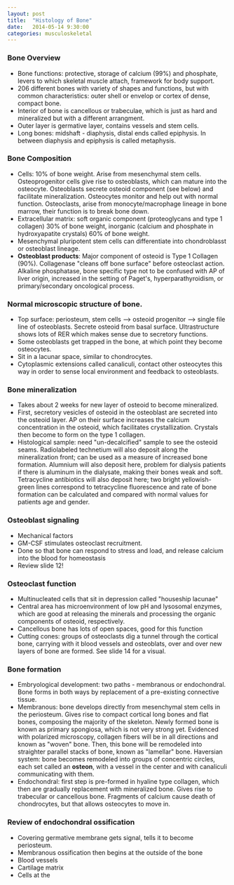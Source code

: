 ```yaml
---
layout: post
title:  "Histology of Bone"
date:   2014-05-14 9:30:00
categories: musculoskeletal
---
```


### Bone Overview
- Bone functions: protective, storage of calcium (99%) and phosphate, levers to which skeletal muscle attach, framework for body support.
- 206 different bones with variety of shapes and functions, but with common characteristics: outer shell or envelop or cortex of dense, compact bone. 
- Interior of bone is cancellous or trabeculae, which is just as hard and mineralized but with a different arrangment.
- Outer layer is germative layer, contains vessels and stem cells.
- Long bones: midshaft - diaphysis, distal ends called epiphysis. In between diaphysis and epiphysis is called metaphysis.
<span><br></span>

### Bone Composition
- Cells: 10% of bone weight. Arise from mesenchymal stem cells. Osteoprogenitor cells give rise to osteoblasts, which can mature into the osteocyte. Osteoblasts secrete osteoid component (see below) and facilitate mineralization. Osteocytes monitor and help out with normal function. Osteoclasts, arise from monocyte/macrophage lineage in bone marrow, their function is to break bone down.
- Extracellular matrix: soft organic component (proteoglycans and type 1 collagen) 30% of bone weight, inorganic (calcium and phosphate in hydroxyapatite crystals) 60% of bone weight.
- Mesenchymal pluripotent stem cells can differentiate into chondroblasst or osteoblast lineage.
- **Osteoblast products**: Major component of osteoid is Type 1 Collagen (90%). Collagenase "cleans off bone surface" before osteoclast action. Alkaline phosphatase, bone specific type not to be confused with AP of liver origin, increased in the setting of Paget's, hyperparathyroidism, or primary/secondary oncological process. 
<span><br></span>

### Normal microscopic structure of bone.
- Top surface: periosteum, stem cells --> osteoid progenitor --> single file line of osteoblasts. Secrete osteoid from basal surface. Ultrastructure shows lots of RER which makes sense due to secretory functions.
- Some osteoblasts get trapped in the bone, at which point they become osteocytes.
- Sit in a lacunar space, similar to chondrocytes.
- Cytoplasmic extensions called canaliculi, contact other osteocytes this way in order to sense local environment and feedback to osteoblasts. 
<span><br></span>

### Bone mineralization
- Takes about 2 weeks for new layer of osteoid to become mineralized.
- First, secretory vesicles of osteoid in the osteoblast are secreted into the osteoid layer. AP on their surface increases the calcium concentration in the osteoid, which facilitates crystallization. Crystals then become to form on the type 1 collagen.
- Histological sample: need "un-decalcified" sample to see the osteoid seams. Radiolabeled technetium will also deposit along the mineralization front; can be used as a measure of increased bone formation.  Alumnium will also deposit here, problem for dialysis patients if there is aluminum in the dialysate, making their bones weak and soft. Tetracycline antibiotics will also deposit here; two bright yellowish-green lines correspond to tetracycline fluorescence and rate of bone formation can be calculated and compared with normal values for patients age and gender.
<span><br></span>

### Osteoblast signaling
- Mechanical factors
- GM-CSF stimulates osteoclast recruitment. 
- Done so that bone can respond to stress and load, and release calcium into the blood for homeostasis
- Review slide 12!
<span><br></span>

### Osteoclast function
- Multinucleated cells that sit in depression called "houseship lacunae"
- Central area has microenvironment of low pH and lysosomal enzymes, which are good at releasing the minerals and processing the organic components of osteoid, respectively.
- Cancellous bone has lots of open spaces, good for this function
- Cutting cones: groups of osteoclasts dig a tunnel through the cortical bone, carrying with it blood vessels and osteoblats, over and over new layers of bone are formed. See slide 14 for a visual.
<span><br></span>

### Bone formation
- Embryological development: two paths - membranous or endochondral. Bone forms in both ways by replacement of a pre-existing connective tissue.
- Membranous: bone develops directly from mesenchymal stem cells in the periosteum. Gives rise to compact cortical long bones and flat bones, composing the majority of the skeleton. Newly formed bone is known as primary spongiosa, which is not very strong yet. Evidenced with polarized microscopy, collagen fibers will be in all directions and known as "woven" bone. Then, this bone will be remodeled into straighter parallel stacks of bone, known as "lamellar" bone. Haversian system: bone becomes remodeled into groups of concentric circles, each set called an **osteon**, with a vessel in the center and with canaliculi communicating with them.  
- Endochondral: first step is pre-formed in hyaline type collagen, which then are gradually replacement with mineralized bone. Gives rise to trabecular or cancellous bone. Fragments of calcium cause death of chondrocytes, but that allows osteocytes to move in.
<span><br></span>

### Review of endochondral ossification
- Covering germative membrane gets signal, tells it to become periosteum. 
- Membranous ossification then begins at the outside of the bone
- Blood vessels 
- Cartilage matrix 
- Cells at the 
